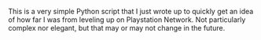 This is a very simple Python script that I just wrote up to quickly get an idea of how far I was from leveling up on Playstation Network. Not particularly complex nor elegant, but that may or may not change in the future.